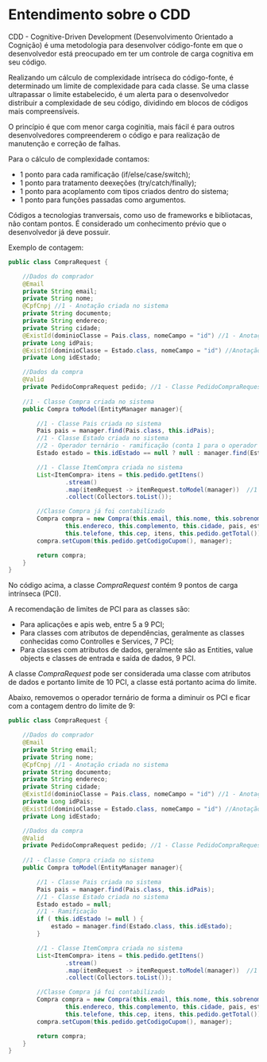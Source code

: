# Entendimento sobre o CDD

CDD - Cognitive-Driven Development (Desenvolvimento Orientado a Cognição) é uma metodologia para desenvolver código-fonte em que o desenvolvedor está preocupado em ter um controle de carga cognitiva em seu código.

Realizando um cálculo de complexidade intríseca do código-fonte, é determinado um limite de complexidade para cada classe. Se uma classe ultrapassar o limite estabelecido, é um alerta para o desenvolvedor distribuir a complexidade de seu código, dividindo em blocos de códigos mais compreensíveis.

O princípio é que com menor carga coginitia, mais fácil é para outros desenvolvedores compreenderem o código e para realização de manutenção e correção de falhas.

Para o cálculo de complexidade contamos:

- 1 ponto para cada ramificação (if/else/case/switch);
- 1 ponto para tratamento deexeções (try/catch/finally);
- 1 ponto para acoplamento com tipos criados dentro do sistema;
- 1 ponto para funções passadas como argumentos.

Códigos a tecnologias tranversais, como uso de frameworks e bibliotacas, não contam pontos. É considerado um conhecimento prévio que o desenvolvedor já deve possuir.

Exemplo de contagem:

```java
public class CompraRequest {

    //Dados do comprador
    @Email
    private String email;
    private String nome;
    @CpfCnpj //1 - Anotação criada no sistema
    private String documento;
    private String endereco;
    private String cidade;
    @ExistId(dominioClasse = Pais.class, nomeCampo = "id") //1 - Anotação criada no sistema
    private Long idPais;
    @ExistId(dominioClasse = Estado.class, nomeCampo = "id") //Anotação criada no sistema, mas já foi contabilizada
    private Long idEstado;

    //Dados da compra
    @Valid
    private PedidoCompraRequest pedido; //1 - Classe PedidoCompraRequest criada no sistema
    
    //1 - Classe Compra criada no sistema
    public Compra toModel(EntityManager manager){

        //1 - Classe Pais criada no sistema
        Pais pais = manager.find(Pais.class, this.idPais);
        //1 - Classe Estado criada no sistema
        //2 - Operador ternário - ramificação (conta 1 para o operador '?' e mais 1 para o operador ':')
        Estado estado = this.idEstado == null ? null : manager.find(Estado.class, this.idEstado);

        //1 - Classe ItemCompra criada no sistema
        List<ItemCompra> itens = this.pedido.getItens()
                .stream()
                .map(itemRequest -> itemRequest.toModel(manager))  //1 - Função como parâmetro 
                .collect(Collectors.toList());

        //Classe Compra já foi contabilizado
        Compra compra = new Compra(this.email, this.nome, this.sobrenome, this.documento,
                this.endereco, this.complemento, this.cidade, pais, estado,
                this.telefone, this.cep, itens, this.pedido.getTotal());
        compra.setCupom(this.pedido.getCodigoCupom(), manager);

        return compra;
    }
}
```

No código acima, a classe *CompraRequest* contém 9 pontos de carga intrínseca (PCI).

A recomendação de limites de PCI para as classes são:
- Para aplicações e apis web, entre 5 a 9 PCI;
- Para classes com atributos de dependências, geralmente as classes conhecidas como Controlles e Services, 7 PCI;
- Para classes com atributos de dados, geralmente são as Entities, value objects e classes de entrada e saída de dados, 9 PCI.


A classe *CompraRequest* pode ser considerada uma classe com atributos de dados e portanto limite de 10 PCI, a classe está portanto acima do limite.

Abaixo, removemos o operador ternário de forma a diminuir os PCI e ficar com a contagem dentro do limite de 9:

```java
public class CompraRequest {

    //Dados do comprador
    @Email
    private String email;
    private String nome;
    @CpfCnpj //1 - Anotação criada no sistema
    private String documento;
    private String endereco;
    private String cidade;
    @ExistId(dominioClasse = Pais.class, nomeCampo = "id") //1 - Anotação criada no sistema
    private Long idPais;
    @ExistId(dominioClasse = Estado.class, nomeCampo = "id") //Anotação criada no sistema, mas já foi contabilizada
    private Long idEstado;

    //Dados da compra
    @Valid
    private PedidoCompraRequest pedido; //1 - Classe PedidoCompraRequest criada no sistema
    
    //1 - Classe Compra criada no sistema
    public Compra toModel(EntityManager manager){

        //1 - Classe Pais criada no sistema
        Pais pais = manager.find(Pais.class, this.idPais);
        //1 - Classe Estado criada no sistema
        Estado estado = null;
        //1 - Ramificação
        if ( this.idEstado != null ) {
            estado = manager.find(Estado.class, this.idEstado);
        }

        //1 - Classe ItemCompra criada no sistema
        List<ItemCompra> itens = this.pedido.getItens()
                .stream()
                .map(itemRequest -> itemRequest.toModel(manager))  //1 - Função como parâmetro 
                .collect(Collectors.toList());

        //Classe Compra já foi contabilizado
        Compra compra = new Compra(this.email, this.nome, this.sobrenome, this.documento,
                this.endereco, this.complemento, this.cidade, pais, estado,
                this.telefone, this.cep, itens, this.pedido.getTotal());
        compra.setCupom(this.pedido.getCodigoCupom(), manager);

        return compra;
    }
}
```
